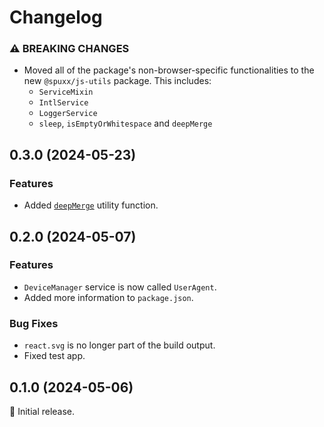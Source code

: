 # Changelog

### ⚠ BREAKING CHANGES

- Moved all of the package's non-browser-specific functionalities to the new `@spuxx/js-utils` package. This includes:
  - `ServiceMixin`
  - `IntlService`
  - `LoggerService`
  - `sleep`, `isEmptyOrWhitespace` and `deepMerge`

## 0.3.0 (2024-05-23)

### Features

- Added [`deepMerge`](/lib/utils/misc.utils.ts) utility function.

## 0.2.0 (2024-05-07)

### Features

- `DeviceManager` service is now called `UserAgent`.
- Added more information to `package.json`.

### Bug Fixes

- `react.svg` is no longer part of the build output.
- Fixed test app.

## 0.1.0 (2024-05-06)

🌟 Initial release.
